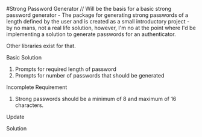 #Strong Password Generator
//
Will be the basis for a basic strong password generator - The package for generating strong passwords of a length defined by the user and is created as a small introductory project - by no mans, not a real life solution, however, I'm no at the point where I'd be implementing a solution to generate passwords for an authenticator. 

Other libraries exist for that.

Basic Solution

1. Prompts for required length of password
2. Prompts for number of passwords that should be generated

Incomplete Requirement

1. Strong passwords should be a minimum of 8 and maximum of 16 characters.

Update

Solution


